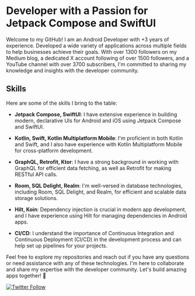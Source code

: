 # Developer with a Passion for Jetpack Compose and SwiftUI

Welcome to my GitHub! I am an Android Developer with +3 years of experience. Developed a wide variety of applications across multiple fields to help businesses achieve their goals. 
With over 1300 followers on my Medium blog, a dedicated X account following of over 1500 followers, and a YouTube channel with over 3700 subscribers, I'm committed to sharing my knowledge and insights with the developer community.

## Skills

Here are some of the skills I bring to the table:

- **Jetpack Compose, SwiftUI**: I have extensive experience in building modern, declarative UIs for Android and iOS using Jetpack Compose and SwiftUI.

- **Kotlin, Swift, Kotlin Multiplatform Mobile**: I'm proficient in both Kotlin and Swift, and I also have experience with Kotlin Multiplatform Mobile for cross-platform development.

- **GraphQL, Retrofit, Ktor**: I have a strong background in working with GraphQL for efficient data fetching, as well as Retrofit for making RESTful API calls.

- **Room, SQL Delight, Realm**: I'm well-versed in database technologies, including Room, SQL Delight, and Realm, for efficient and scalable data storage solutions.

- **Hilt, Koin**: Dependency injection is crucial in modern app development, and I have experience using Hilt for managing dependencies in Android apps.

- **CI/CD**: I understand the importance of Continuous Integration and Continuous Deployment (CI/CD) in the development process and can help set up pipelines for your projects.

Feel free to explore my repositories and reach out if you have any questions or need assistance with any of these technologies. I'm here to collaborate and share my expertise with the developer community. Let's build amazing apps together! 🚀

[![Twitter Follow](https://img.shields.io/twitter/follow/danielatitienei?style=social)](https://twitter.com/danielatitienei)
